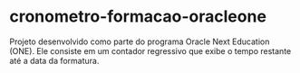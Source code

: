 # cronometro-formacao-oracleone
Projeto desenvolvido como parte do programa Oracle Next Education (ONE). Ele consiste em um contador regressivo que exibe o tempo restante até a data da formatura.
